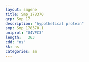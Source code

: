 ```yaml
---
layout: smgene
title: Smp_178370
grp: Smp_17
description: "hypothetical protein"
smp: Smp_178370.1
uniprot: "G4VPC3"
length:   363
cdd: "ns"
kk: ns
categories: sm
---
```

